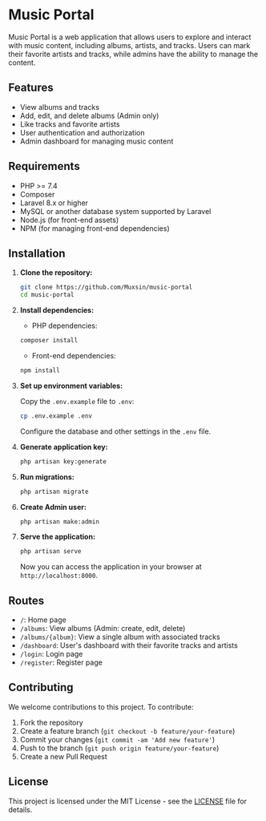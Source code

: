 # Music Portal

Music Portal is a web application that allows users to explore and interact with music content, including albums, artists, and tracks. Users can mark their favorite artists and tracks, while admins have the ability to manage the content.

## Features

- View albums and tracks
- Add, edit, and delete albums (Admin only)
- Like tracks and favorite artists
- User authentication and authorization
- Admin dashboard for managing music content

## Requirements

- PHP >= 7.4
- Composer
- Laravel 8.x or higher
- MySQL or another database system supported by Laravel
- Node.js (for front-end assets)
- NPM (for managing front-end dependencies)

## Installation

1. **Clone the repository:**

    ```bash
    git clone https://github.com/Muxsin/music-portal
    cd music-portal
    ```

2. **Install dependencies:**

    - PHP dependencies:

    ```bash
    composer install
    ```

    - Front-end dependencies:

    ```bash
    npm install
    ```

3. **Set up environment variables:**

    Copy the `.env.example` file to `.env`:

    ```bash
    cp .env.example .env
    ```

    Configure the database and other settings in the `.env` file.

4. **Generate application key:**

    ```bash
    php artisan key:generate
    ```

5. **Run migrations:**

    ```bash
    php artisan migrate
    ```

5. **Create Admin user:**

    ```bash
    php artisan make:admin
    ```

7. **Serve the application:**

    ```bash
    php artisan serve
    ```

    Now you can access the application in your browser at `http://localhost:8000`.

## Routes

- `/`: Home page
- `/albums`: View albums (Admin: create, edit, delete)
- `/albums/{album}`: View a single album with associated tracks
- `/dashboard`: User's dashboard with their favorite tracks and artists
- `/login`: Login page
- `/register`: Register page

## Contributing

We welcome contributions to this project. To contribute:

1. Fork the repository
2. Create a feature branch (`git checkout -b feature/your-feature`)
3. Commit your changes (`git commit -am 'Add new feature'`)
4. Push to the branch (`git push origin feature/your-feature`)
5. Create a new Pull Request

## License

This project is licensed under the MIT License - see the [LICENSE](LICENSE) file for details.
